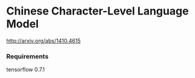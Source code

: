 # Chinese Character-Level Language Model
http://arxiv.org/abs/1410.4615

### Requirements
tensorflow 0.7.1
